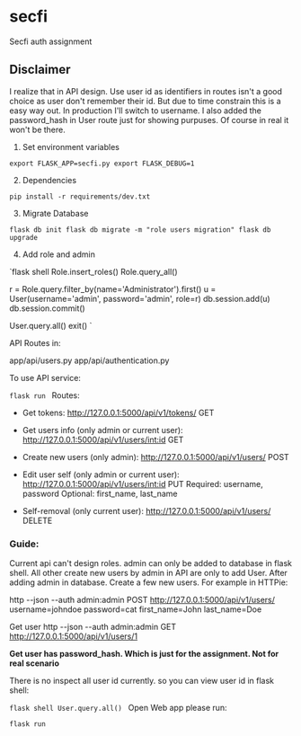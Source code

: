 # secfi
Secfi auth assignment 

## Disclaimer 
I realize that in API design. Use user id as identifiers in routes isn't a good choice as user don't remember their id.
But due to time constrain this is a easy way out. In production I'll switch to username. I also added the password_hash in User route just
for showing purpuses. Of course in real it won't be there.


1. Set environment variables

`export FLASK_APP=secfi.py
export FLASK_DEBUG=1
`

2. Dependencies 

`pip install -r requirements/dev.txt
`

3. Migrate Database

`flask db init
flask db migrate -m "role users migration"
flask db upgrade
`

4. Add role and admin

`flask shell
Role.insert_roles()
Role.query_all()

r = Role.query.filter_by(name='Administrator').first()
u = User(username='admin', password='admin', role=r)
db.session.add(u)
db.session.commit()

User.query.all()
exit()
`

API Routes in:

app/api/users.py
app/api/authentication.py

To use API service:

`flask run
`
Routes:

- Get tokens:
http://127.0.0.1:5000/api/v1/tokens/             GET

- Get users info (only admin or current user):
http://127.0.0.1:5000/api/v1/users/<int:id>      GET

- Create new users (only admin):
http://127.0.0.1:5000/api/v1/users/              POST

- Edit user self (only admin or current user):
http://127.0.0.1:5000/api/v1/users/<int:id>      PUT
Required: username, password
Optional: first_name, last_name

- Self-removal (only current user):
http://127.0.0.1:5000/api/v1/users/              DELETE

### Guide: 
Current api can't design roles. admin can only be added to database in flask shell. All other create new users by admin in API are only to add User.
After adding admin in database. Create a few new users. For example in HTTPie:

http --json --auth admin:admin POST http://127.0.0.1:5000/api/v1/users/ username=johndoe password=cat first_name=John last_name=Doe

Get user
http --json --auth admin:admin GET http://127.0.0.1:5000/api/v1/users/1 

**Get user has password_hash. Which is just for the assignment. Not for real scenario**

There is no inspect all user id currently. so you can view user id in flask shell:

`flask shell
User.query.all()
`
Open Web app please run:

`flask run
`


